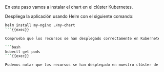 En este paso vamos a instalar el chart en el clúster Kubernetes.

Despliega la aplicación usando Helm con el siguiente comando:

```bash
helm install my-nginx ./my-chart
```{{exec}}

Comprueba que los recursos se han desplegado correctamente en Kubernetes con el siguiente comando:

```bash
kubectl get pods
```{{exec}}

Podemos notar que los recursos se han desplegado en nuestro clúster de Kubernetes. Deberías ver tantos Pods como el valor que configuraste en el campo `replicaCount` durante el paso anterior.